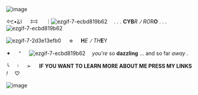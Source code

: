  ![image](https://media.discordapp.net/attachments/1202801961099862026/1326801518183059509/image_2025-01-08_233521758_optimized.png?ex=6780bfb4&is=677f6e34&hm=fc0b882a21d6b59573c915d3620d76cacfaea662c43bef0670146e379f7cf1c5&=&format=webp&quality=lossless&width=826&height=331)




✧੯•́໒꒱ 　 𐂯 　 ｜![ezgif-7-ecbd819b62](https://file.garden/Zj8MKPoh-G9Y8EJE/pixels/blue/IMG_6206.gif)　 . . . **CYB***R* *ﾉ* *RO*R**O** . . .  ![ezgif-7-ecbd819b62](https://file.garden/Zj8MKPoh-G9Y8EJE/pixels/blue/IMG_6207.gif)
 
![ezgif-7-2d3e13efb0](https://files.catbox.moe/khpg1p.gif)
 　 𖦹 　 **H***E* *ﾉ* *TH***E**Y 

✦ 　 ⁺ 　 ![ezgif-7-ecbd819b62](https://64.media.tumblr.com/597420e68695eb5d2d1ab285d4c7ebeb/tumblr_inline_q1n1krFmA81wd8xpo_500.png)
  　*you're* so **dazzling** ... and so far *away .*

╰ 　 ᵎ 　 ➣ 　 **IF YOU WANT TO LEARN MORE ABOUT ME PRESS MY LINKS** *!*　 ♡



![image](https://media.discordapp.net/attachments/1202801961099862026/1326801733145333881/image_2025-01-08_233613505_optimized.png?ex=6780bfe7&is=677f6e67&hm=f35c8411e0dc81290a6bb76c0e3f1029d7ae20ae2ab95754ea449f090437d2c1&=&format=webp&quality=lossless&width=826&height=331)

















